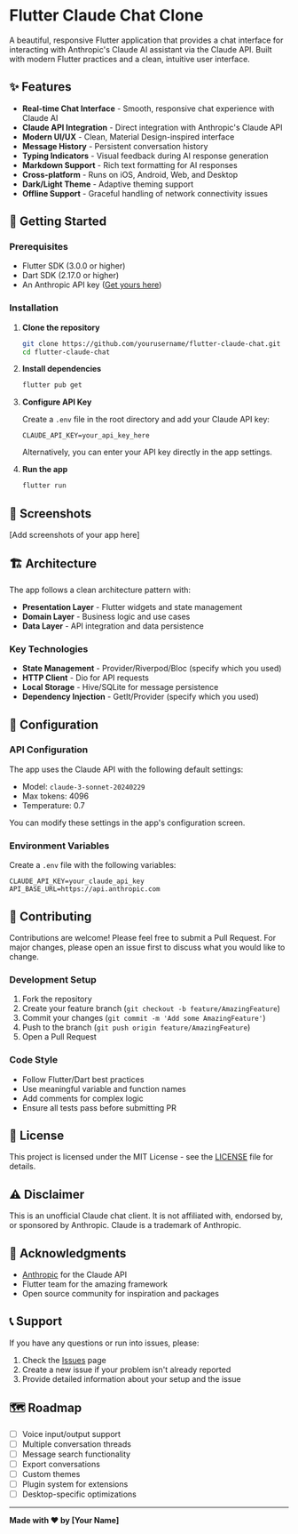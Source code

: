 # Flutter Claude Chat Clone

A beautiful, responsive Flutter application that provides a chat interface for interacting with Anthropic's Claude AI assistant via the Claude API. Built with modern Flutter practices and a clean, intuitive user interface.

## ✨ Features

- **Real-time Chat Interface** - Smooth, responsive chat experience with Claude AI
- **Claude API Integration** - Direct integration with Anthropic's Claude API
- **Modern UI/UX** - Clean, Material Design-inspired interface
- **Message History** - Persistent conversation history
- **Typing Indicators** - Visual feedback during AI response generation
- **Markdown Support** - Rich text formatting for AI responses
- **Cross-platform** - Runs on iOS, Android, Web, and Desktop
- **Dark/Light Theme** - Adaptive theming support
- **Offline Support** - Graceful handling of network connectivity issues

## 🚀 Getting Started

### Prerequisites

- Flutter SDK (3.0.0 or higher)
- Dart SDK (2.17.0 or higher)
- An Anthropic API key ([Get yours here](https://console.anthropic.com/))

### Installation

1. **Clone the repository**
   ```bash
   git clone https://github.com/yourusername/flutter-claude-chat.git
   cd flutter-claude-chat
   ```

2. **Install dependencies**
   ```bash
   flutter pub get
   ```

3. **Configure API Key**
   
   Create a `.env` file in the root directory and add your Claude API key:
   ```env
   CLAUDE_API_KEY=your_api_key_here
   ```
   
   Alternatively, you can enter your API key directly in the app settings.

4. **Run the app**
   ```bash
   flutter run
   ```

## 📱 Screenshots

[Add screenshots of your app here]

## 🏗️ Architecture

The app follows a clean architecture pattern with:

- **Presentation Layer** - Flutter widgets and state management
- **Domain Layer** - Business logic and use cases
- **Data Layer** - API integration and data persistence

### Key Technologies

- **State Management** - Provider/Riverpod/Bloc (specify which you used)
- **HTTP Client** - Dio for API requests
- **Local Storage** - Hive/SQLite for message persistence
- **Dependency Injection** - GetIt/Provider (specify which you used)

## 🔧 Configuration

### API Configuration

The app uses the Claude API with the following default settings:
- Model: `claude-3-sonnet-20240229`
- Max tokens: 4096
- Temperature: 0.7

You can modify these settings in the app's configuration screen.

### Environment Variables

Create a `.env` file with the following variables:
```env
CLAUDE_API_KEY=your_claude_api_key
API_BASE_URL=https://api.anthropic.com
```

## 🤝 Contributing

Contributions are welcome! Please feel free to submit a Pull Request. For major changes, please open an issue first to discuss what you would like to change.

### Development Setup

1. Fork the repository
2. Create your feature branch (`git checkout -b feature/AmazingFeature`)
3. Commit your changes (`git commit -m 'Add some AmazingFeature'`)
4. Push to the branch (`git push origin feature/AmazingFeature`)
5. Open a Pull Request

### Code Style

- Follow Flutter/Dart best practices
- Use meaningful variable and function names
- Add comments for complex logic
- Ensure all tests pass before submitting PR

## 📄 License

This project is licensed under the MIT License - see the [LICENSE](LICENSE) file for details.

## ⚠️ Disclaimer

This is an unofficial Claude chat client. It is not affiliated with, endorsed by, or sponsored by Anthropic. Claude is a trademark of Anthropic.

## 🙏 Acknowledgments

- [Anthropic](https://www.anthropic.com/) for the Claude API
- Flutter team for the amazing framework
- Open source community for inspiration and packages

## 📞 Support

If you have any questions or run into issues, please:
1. Check the [Issues](https://github.com/yourusername/flutter-claude-chat/issues) page
2. Create a new issue if your problem isn't already reported
3. Provide detailed information about your setup and the issue

## 🗺️ Roadmap

- [ ] Voice input/output support
- [ ] Multiple conversation threads
- [ ] Message search functionality
- [ ] Export conversations
- [ ] Custom themes
- [ ] Plugin system for extensions
- [ ] Desktop-specific optimizations

---

**Made with ❤️ by [Your Name]**
